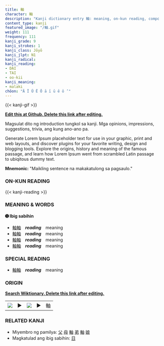 ```yaml
---
title: 軸
character: 軸
description: "Kanji dictionary entry 軸: meaning, on-kun reading, compounds, origin, related kanji"
content_type: kanji
featured_image: "/軸.gif"
weight: 111
frequency: 111
kanji_grade: 9
kanji_strokes: 1
kanji_class: Jōyō
kanji_jlpt: N1
kanji_radical: 
kanji_reading: 
- DAI
- TAI
- oo-kii
kanji_meaning:
- malaki
chōon: "Ā Ī Ū Ē Ō ā ī ū ē ō ’"
---
```

[//]: # (Don't edit the line below. Kanji animated GIF code is automatically generated.)
{{< kanji-gif >}}

[//]: # (Edit below this line.)

**[Edit this at Github. Delete this link after editing.](https://github.com/tim0g/tim/tree/main/content/kanji/軸/index.md)**

Magsulat dito ng introduction tungkol sa kanji. Mga opinions, impressions, suggestions, trivia, ang kung ano-ano pa.

Generate Lorem Ipsum placeholder text for use in your graphic, print and web layouts, and discover plugins for your favorite writing, design and blogging tools. Explore the origins, history and meaning of the famous passage, and learn how Lorem Ipsum went from scrambled Latin passage to ubiqitous dummy text.
 
**Mnemonic:** "Maikling sentence na makakatulong sa pagsaulo."

### ON-KUN READING

[//]: # (Don't edit the line below. ON-KUN READING code is automatically generated.)
{{< kanji-reading >}}

### MEANING & WORDS

#### ➊ **Ibig sabihin**
  - [軸](../軸)[軸](../軸)　***reading***　meaning
  - [軸](../軸)[軸](../軸)　***reading***　meaning
  - [軸](../軸)[軸](../軸)　***reading***　meaning
  - [軸](../軸)[軸](../軸)　***reading***　meaning

### SPECIAL READING
  - [軸](../軸)[軸](../軸)　***reading***　meaning

### ORIGIN

**[Search Wiktionary. Delete this link after editing.](https://wiktionary.org/wiki/軸)**
<table class="kanji-table"><tr><td>
<img src="60px-軸-bronze.svg.png">
</td><td>▶</td><td>
<img src="60px-軸-oracle.svg.png">
</td><td>▶</td>
<td class="kanji-origin">軸</td>
</tr></table>

### RELATED KANJI
- Miyembro ng pamilya: [父](../父) [母](../母) [軸](../軸) [弟](../弟) [軸](../軸) [娘](../娘)
- Magkatulad ang ibig sabihin: [日](../日)
